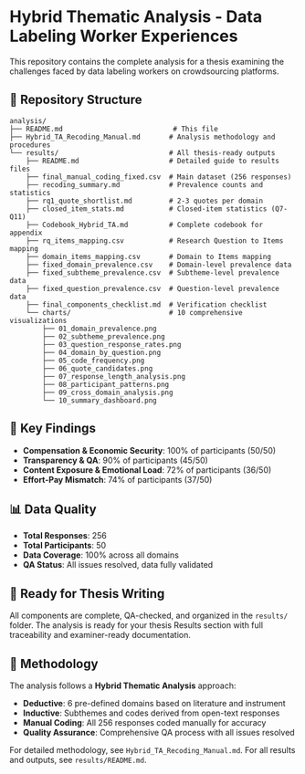 # Hybrid Thematic Analysis - Data Labeling Worker Experiences

This repository contains the complete analysis for a thesis examining the challenges faced by data labeling workers on crowdsourcing platforms.

## 📁 Repository Structure

```
analysis/
├── README.md                           # This file
├── Hybrid_TA_Recoding_Manual.md       # Analysis methodology and procedures
└── results/                           # All thesis-ready outputs
    ├── README.md                      # Detailed guide to results files
    ├── final_manual_coding_fixed.csv  # Main dataset (256 responses)
    ├── recoding_summary.md            # Prevalence counts and statistics
    ├── rq1_quote_shortlist.md         # 2-3 quotes per domain
    ├── closed_item_stats.md           # Closed-item statistics (Q7-Q11)
    ├── Codebook_Hybrid_TA.md          # Complete codebook for appendix
    ├── rq_items_mapping.csv           # Research Question to Items mapping
    ├── domain_items_mapping.csv       # Domain to Items mapping
    ├── fixed_domain_prevalence.csv    # Domain-level prevalence data
    ├── fixed_subtheme_prevalence.csv  # Subtheme-level prevalence data
    ├── fixed_question_prevalence.csv  # Question-level prevalence data
    ├── final_components_checklist.md  # Verification checklist
    └── charts/                        # 10 comprehensive visualizations
        ├── 01_domain_prevalence.png
        ├── 02_subtheme_prevalence.png
        ├── 03_question_response_rates.png
        ├── 04_domain_by_question.png
        ├── 05_code_frequency.png
        ├── 06_quote_candidates.png
        ├── 07_response_length_analysis.png
        ├── 08_participant_patterns.png
        ├── 09_cross_domain_analysis.png
        └── 10_summary_dashboard.png
```

## 🎯 Key Findings

- **Compensation & Economic Security**: 100% of participants (50/50)
- **Transparency & QA**: 90% of participants (45/50)
- **Content Exposure & Emotional Load**: 72% of participants (36/50)
- **Effort-Pay Mismatch**: 74% of participants (37/50)

## 📊 Data Quality

- **Total Responses**: 256
- **Total Participants**: 50
- **Data Coverage**: 100% across all domains
- **QA Status**: All issues resolved, data fully validated

## 🚀 Ready for Thesis Writing

All components are complete, QA-checked, and organized in the `results/` folder. The analysis is ready for your thesis Results section with full traceability and examiner-ready documentation.

## 📖 Methodology

The analysis follows a **Hybrid Thematic Analysis** approach:
- **Deductive**: 6 pre-defined domains based on literature and instrument
- **Inductive**: Subthemes and codes derived from open-text responses
- **Manual Coding**: All 256 responses coded manually for accuracy
- **Quality Assurance**: Comprehensive QA process with all issues resolved

For detailed methodology, see `Hybrid_TA_Recoding_Manual.md`.
For all results and outputs, see `results/README.md`.